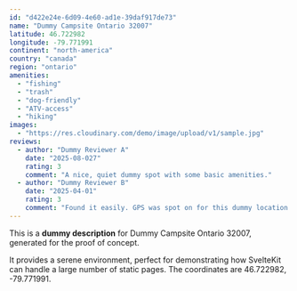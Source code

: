 ```yaml
---
id: "d422e24e-6d09-4e60-ad1e-39daf917de73"
name: "Dummy Campsite Ontario 32007"
latitude: 46.722982
longitude: -79.771991
continent: "north-america"
country: "canada"
region: "ontario"
amenities:
  - "fishing"
  - "trash"
  - "dog-friendly"
  - "ATV-access"
  - "hiking"
images:
  - "https://res.cloudinary.com/demo/image/upload/v1/sample.jpg"
reviews:
  - author: "Dummy Reviewer A"
    date: "2025-08-027"
    rating: 3
    comment: "A nice, quiet dummy spot with some basic amenities."
  - author: "Dummy Reviewer B"
    date: "2025-04-01"
    rating: 3
    comment: "Found it easily. GPS was spot on for this dummy location."
---
```


This is a **dummy description** for Dummy Campsite Ontario 32007, generated for the proof of concept.

It provides a serene environment, perfect for demonstrating how SvelteKit can handle a large number of static pages. The coordinates are 46.722982, -79.771991.

